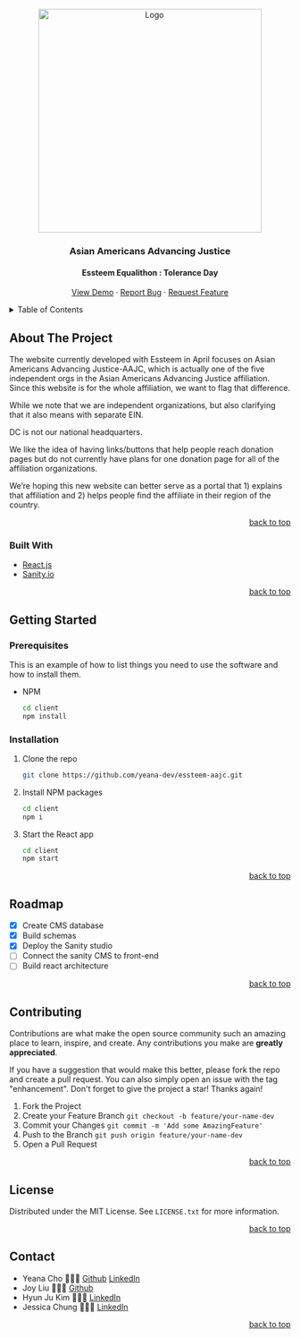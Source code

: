 <div id="top"></div>
<!--
*** Thanks for checking out the Best-README-Template. If you have a suggestion
*** that would make this better, please fork the repo and create a pull request
*** or simply open an issue with the tag "enhancement".
*** Don't forget to give the project a star!
*** Thanks again! Now go create something AMAZING! :D
-->

<!-- PROJECT SHIELDS -->
<!--
*** I'm using markdown "reference style" links for readability.
*** Reference links are enclosed in brackets [ ] instead of parentheses ( ).
*** See the bottom of this document for the declaration of the reference variables
*** for contributors-url, forks-url, etc. This is an optional, concise syntax you may use.
*** https://www.markdownguide.org/basic-syntax/#reference-style-links
-->

<!-- PROJECT LOGO -->
<br />
<div align="center">
  <a href="https://github.com/github_username/repo_name">
    <img src="https://advancingjustice.org/images/AAAJ-transparent.png" alt="Logo" width="400">
  </a>

<h3 align="center">Asian Americans Advancing Justice</h3>
<h4>Essteem Equalithon : Tolerance Day</h4>

  <p align="center">
    <a href="https://github.com/github_username/repo_name">View Demo</a> · <a href="https://github.com/github_username/repo_name/issues">Report Bug</a> · <a href="https://github.com/github_username/repo_name/issues">Request Feature</a>
  </p>
</div>

<!-- TABLE OF CONTENTS -->
<details>
  <summary>Table of Contents</summary>
  <ol>
    <li>
      <a href="#about-the-project">About The Project</a>
      <ul>
        <li><a href="#built-with">Built With</a></li>
      </ul>
    </li>
    <li>
      <a href="#getting-started">Getting Started</a>
      <ul>
        <li><a href="#prerequisites">Prerequisites</a></li>
        <li><a href="#installation">Installation</a></li>
      </ul>
    </li>
    <li><a href="#usage">Usage</a></li>
    <li><a href="#roadmap">Roadmap</a></li>
    <li><a href="#contributing">Contributing</a></li>
    <li><a href="#license">License</a></li>
    <li><a href="#contact">Contact</a></li>
    <li><a href="#acknowledgments">Acknowledgments</a></li>
  </ol>
</details>

<!-- ABOUT THE PROJECT -->

## About The Project

The website currently developed with Essteem in April focuses on Asian Americans Advancing Justice-AAJC, which is actually one of the five independent orgs in the Asian Americans Advancing Justice affiliation. Since this website is for the whole affiliation, we want to flag that difference.

While we note that we are independent organizations, but also clarifying that it also means with separate EIN.

DC is not our national headquarters.

We like the idea of having links/buttons that help people reach donation pages but do not currently have plans for one donation page for all of the affiliation organizations.

We’re hoping this new website can better serve as a portal that 1) explains that affiliation and 2) helps people find the affiliate in their region of the country.

<p align="right"><a href="#top">back to top</a></p>

### Built With

- [React.js](https://reactjs.org/)
- [Sanity.io](https://sanity.io/)

<p align="right"><a href="#top">back to top</a></p>

<!-- GETTING STARTED -->

## Getting Started

### Prerequisites

This is an example of how to list things you need to use the software and how to install them.

- NPM
  ```sh
  cd client
  npm install
  ```

### Installation

1. Clone the repo
   ```sh
   git clone https://github.com/yeana-dev/essteem-aajc.git
   ```
2. Install NPM packages
   ```sh
   cd client
   npm i
   ```
3. Start the React app
   ```sh
   cd client
   npm start
   ```

<p align="right"><a href="#top">back to top</a></p>

<!-- USAGE EXAMPLES -->

<!-- ## Usage

Use this space to show useful examples of how a project can be used. Additional screenshots, code examples and demos work well in this space. You may also link to more resources.

_For more examples, please refer to the [Documentation](https://example.com)_

<p align="right"><a href="#top">back to top</a></p> -->

<!-- ROADMAP -->

## Roadmap

- [x] Create CMS database
- [x] Build schemas
- [x] Deploy the Sanity studio
- [ ] Connect the sanity CMS to front-end
- [ ] Build react architecture

<p align="right"><a href="#top">back to top</a></p>

<!-- CONTRIBUTING -->

## Contributing

Contributions are what make the open source community such an amazing place to learn, inspire, and create. Any contributions you make are **greatly appreciated**.

If you have a suggestion that would make this better, please fork the repo and create a pull request. You can also simply open an issue with the tag "enhancement".
Don't forget to give the project a star! Thanks again!

1. Fork the Project
2. Create your Feature Branch `git checkout -b feature/your-name-dev`
3. Commit your Changes `git commit -m 'Add some AmazingFeature'`
4. Push to the Branch `git push origin feature/your-name-dev`
5. Open a Pull Request

<p align="right"><a href="#top">back to top</a></p>

<!-- LICENSE -->

## License

Distributed under the MIT License. See `LICENSE.txt` for more information.

<p align="right"><a href="#top">back to top</a></p>

<!-- CONTACT -->

## Contact

- Yeana Cho 👩🏻‍💻 [Github](https://twitter.com/yeana-dev) [LinkedIn](https://www.linkedin.com/in/yeanacho/)
- Joy Liu 👩🏻‍💻 [Github](https://github.com/jhuangliu)
- Hyun Ju Kim 👩🏻‍🎨 [LinkedIn](https://www.linkedin.com/in/hyun-ju-kim/)
- Jessica Chung 👩🏻‍🎨 [LinkedIn](https://www.linkedin.com/in/jessicagchung/)

<p align="right"><a href="#top">back to top</a></p>

<!-- ACKNOWLEDGMENTS -->

<!-- ## Acknowledgments

- []()
- []()
- []()

<p align="right"><a href="#top">back to top</a></p> -->

<!-- MARKDOWN LINKS & IMAGES -->
<!-- https://www.markdownguide.org/basic-syntax/#reference-style-links -->

[contributors-shield]: https://img.shields.io/github/contributors/github_username/repo_name.svg?style=for-the-badge
[contributors-url]: https://github.com/github_username/repo_name/graphs/contributors
[forks-shield]: https://img.shields.io/github/forks/github_username/repo_name.svg?style=for-the-badge
[forks-url]: https://github.com/github_username/repo_name/network/members
[stars-shield]: https://img.shields.io/github/stars/github_username/repo_name.svg?style=for-the-badge
[stars-url]: https://github.com/github_username/repo_name/stargazers
[issues-shield]: https://img.shields.io/github/issues/github_username/repo_name.svg?style=for-the-badge
[issues-url]: https://github.com/github_username/repo_name/issues
[license-shield]: https://img.shields.io/github/license/github_username/repo_name.svg?style=for-the-badge
[license-url]: https://github.com/github_username/repo_name/blob/master/LICENSE.txt
[linkedin-shield]: https://img.shields.io/badge/-LinkedIn-black.svg?style=for-the-badge&logo=linkedin&colorB=555
[linkedin-url]: https://linkedin.com/in/linkedin_username
[product-screenshot]: images/screenshot.png
